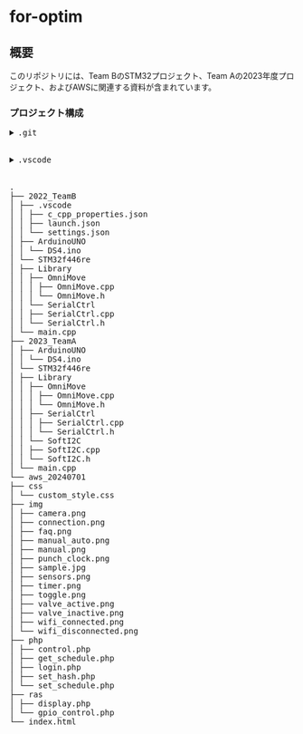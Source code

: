 # for-optim

## 概要
このリポジトリには、Team BのSTM32プロジェクト、Team Aの2023年度プロジェクト、およびAWSに関連する資料が含まれています。
### プロジェクト構成
<pre>
<details>
<summary>.git</summary>

.git
├── hooks
│ ├── applypatch-msg.sample
│ ├── commit-msg.sample
│ ├── fsmonitor-watchman.sample
│ ├── post-update.sample
│ ├── pre-applypatch.sample
│ ├── pre-commit.sample
│ ├── pre-merge-commit.sample
│ ├── pre-push.sample
│ ├── pre-rebase.sample
│ ├── pre-receive.sample
│ ├── prepare-commit-msg.sample
│ ├── push-to-checkout.sample
│ ├── sendemail-validate.sample
│ └── update.sample
├── info
│ └── exclude
├── logs
│ ├── refs
│ │ ├── heads
│ │ │ └── main
│ │ └── remotes
│ │ └── origin
│ │ └── main
│ └── HEAD
├── objects
│ ├── 00
│ │ └── 635b0accdca7d8339c8a06fd2339582ddf1786
│ ├── 0b
│ │ └── b4a2e8a4b7f07bf6139e5402fbf6f309ebf417
│ ├── 0c
│ │ └── 02b3c4cf181b39170217af5e0a881feb85026e
│ ├── 0e
│ │ └── 112643e6ab621e9a805a15bdaeff775b916879
│ ├── 0f
│ │ └── c5e15c65a4083750e2dbc928f90f4da16e04eb
│ ├── 14
│ │ └── c8b552de7874ff80b74817f21eb9f15651601c
│ ├── 17
│ │ └── 2603f4c0f255de636579e6f0951a97eb112b0e
│ ├── 1c
│ │ └── 7a4caaee8e5d9ef24f440cb2dfe1b62e09e7c3
│ ├── 1f
│ │ ├── 617a6706a41b4e98c8147d3a42191d4b1e2a94
│ │ └── add2e20f497c4596eb02d28924379aedcd4688
│ ├── 28
│ │ └── 46561f499e2726e1b087432abc5bf261b154bb
│ ├── 2f
│ │ └── 5c0a9e969fc11ac5aa7b726d215e1683675362
│ ├── 34
│ │ └── 0b7bc61459ac0a014c84a72a498650dc9cc855
│ ├── 40
│ │ └── bc4729b1da4dc1f1302c982bea02f54f755c33
│ ├── 41
│ │ ├── a66578f8f49b3019ac267c5ed199cc89b3720d
│ │ └── ee4d3dc7f219e2204115645b8e08d2a9d3c470
│ ├── 48
│ │ ├── 4c4dc4970986af3251322fda2c81afb60b69ca
│ │ └── 95921a9a8f6d2eea4e33e5424517b767135f13
│ ├── 49
│ │ ├── a1e787156c863633e1e4b6c4344feab1164c42
│ │ └── d408c3560473268a6c071bcee55ad561a843c9
│ ├── 4c
│ │ └── 481e1cc3eb23c8b4ee5704ba1009dc525018d5
│ ├── 55
│ │ └── 18813a1b3d375c96488986e7137bda2c82a6f0
│ ├── 59
│ │ └── 204288e4f417c5c70501010ffcb94014d83c0e
│ ├── 66
│ │ └── 49b528393fd78fe1f37f06d993a21b2b22a787
│ ├── 6f
│ │ └── 38240e18bc7ad2f459dabaeb15234115efe1e2
│ ├── 79
│ │ └── 7ba2068b7bef60adbcbd5fbd27f33f343e3954
│ ├── 80
│ │ └── 48658693fc6cb38e68347b2b78ceaaef13bcb2
│ ├── 82
│ │ └── 8a46e20cf7e68a711a984453714f88b9c35c2f
│ ├── 86
│ │ └── 74c609894f3107318d8d75b61359401357f90a
│ ├── 89
│ │ └── 12d7cd63b7e27b4ee28e03475ce07cace0552b
│ ├── 8b
│ │ └── 097087671137ac87da8356e20c6e61a29bc6aa
│ ├── 8c
│ │ └── 9c4cb55ca4ac1c6540ecb33a68882bba797e84
│ ├── 8f
│ │ └── 04f8fc009855336dd961b8951771a2a0c643e2
│ ├── 92
│ │ └── 7e0371eea33fb961ca5b7f1df5386a3e107197
│ ├── 93
│ │ └── 3d0b93a7736e1cc3f2beab30656c909543c765
│ ├── 97
│ │ └── 8d3eb1798463ada4440a1808208b95eafe5e39
│ ├── 9b
│ │ └── a28064e80cd98562b1949c5489bf1b9deda73e
│ ├── a1
│ │ ├── 3cb6cd0a9bad94721cd92715c2b39d9775f3ec
│ │ └── 944f2ab152d3d0c5f206050fa81f8e955ca5c6
│ ├── a7
│ │ └── 3de7fa9738a591880ae1391b514f4fe1d44718
│ ├── a9
│ │ └── 25b7170f1a27927be37d53d531d3961eda25b2
│ ├── b3
│ │ └── e8739502644687a74900f443ac05fbc6576c5b
│ ├── b4
│ │ └── e82e53def6d981793796bf5e252cd5772504d4
│ ├── b6
│ │ └── 354e503bb8f8b31a8b43017b0478b176821cc8
│ ├── bb
│ │ ├── 879da5a0774e5e3a4e5e90dba7a0770370c0f7
│ │ └── bdd681359cb711fcbca2bf825b14cb6e9ddd4d
│ ├── bd
│ │ └── 609ebf2b8ac8723e82883dfe0e799db05af89a
│ ├── c0
│ │ └── 3ca145378adbda720291ac7758d220bb34579a
│ ├── c2
│ │ └── 682864bfb457ded9176755624a2bf1d2010372
│ ├── c4
│ │ └── 85250091e8d69c6f4295001053719242e2c7a2
│ ├── c8
│ │ └── 57e8f4a72a297ad3f496c9d52771eb67a84740
│ ├── cf
│ │ └── 1cfb769dff36b8e0ef14ba7120169bdec16267
│ ├── d0
│ │ └── a01744f6c5383e02abd5dee1b97c2fa3d8afed
│ ├── d1
│ │ └── 47be8e6a134a2e2c6b55c260175f9e15d039fb
│ ├── d6
│ │ └── b2f993a7e40bec6c8d5940b2c88b196e13331b
│ ├── dc
│ │ └── a120edd2924de1534d4601329388c9a32bf9db
│ ├── e9
│ │ └── 5a917a249095ef74da0252f36ab2e2a5f195c5
│ ├── eb
│ │ └── cbea06eea32bdfde88d692b59c6ef6ba70ceb1
│ ├── f1
│ │ └── 8a699507bfe237ff5089e3afa825eeed3f2c9c
│ ├── f2
│ │ └── 4e3fe5c28efeb1fb8bc30969b590f0f33ba6f3
│ ├── fb
│ │ └── 52780892bb3c267e4c253dde06ed7c2320230f
│ ├── fc
│ │ ├── 013f813dc21fc06a4e703e7981a246d6901cac
│ │ └── 6ee44c694b979ca2fba3353f4bb9b899c0fa97
│ ├── ff
│ │ ├── 0958213713e51e8d63fa048d5a00afe9c6c544
│ │ └── c64ce29496e07baf613d134b4ba7f4b8f8a8c1
│ ├── info
│ └── pack
├── refs
│ ├── heads
│ │ └── main
│ ├── remotes
│ │ └── origin
│ │ └── main
│ └── tags
├── COMMIT_EDITMSG
├── config
├── description
├── HEAD
└── index

css
コードをコピーする

</details>

<details>
<summary>.vscode</summary>

.vscode
├── c_cpp_properties.json
├── launch.json
└── settings.json

bash
コードをコピーする

</details>

.
├── 2022_TeamB
│ ├── .vscode
│ │ ├── c_cpp_properties.json
│ │ ├── launch.json
│ │ └── settings.json
│ ├── ArduinoUNO
│ │ └── DS4.ino
│ └── STM32f446re
│ ├── Library
│ │ ├── OmniMove
│ │ │ ├── OmniMove.cpp
│ │ │ └── OmniMove.h
│ │ └── SerialCtrl
│ │ ├── SerialCtrl.cpp
│ │ └── SerialCtrl.h
│ └── main.cpp
├── 2023_TeamA
│ ├── ArduinoUNO
│ │ └── DS4.ino
│ └── STM32f446re
│ ├── Library
│ │ ├── OmniMove
│ │ │ ├── OmniMove.cpp
│ │ │ └── OmniMove.h
│ │ ├── SerialCtrl
│ │ │ ├── SerialCtrl.cpp
│ │ │ └── SerialCtrl.h
│ │ └── SoftI2C
│ │ ├── SoftI2C.cpp
│ │ └── SoftI2C.h
│ └── main.cpp
└── aws_20240701
├── css
│ └── custom_style.css
├── img
│ ├── camera.png
│ ├── connection.png
│ ├── faq.png
│ ├── manual_auto.png
│ ├── manual.png
│ ├── punch_clock.png
│ ├── sample.jpg
│ ├── sensors.png
│ ├── timer.png
│ ├── toggle.png
│ ├── valve_active.png
│ ├── valve_inactive.png
│ ├── wifi_connected.png
│ └── wifi_disconnected.png
├── php
│ ├── control.php
│ ├── get_schedule.php
│ ├── login.php
│ ├── set_hash.php
│ └── set_schedule.php
├── ras
│ ├── display.php
│ └── gpio_control.php
└── index.html
</pre>
